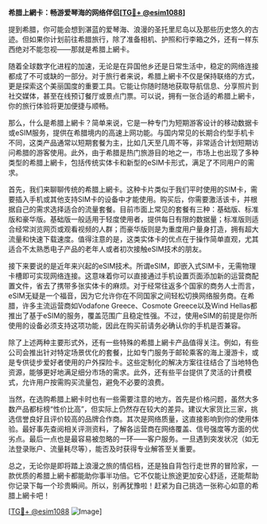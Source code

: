 **希腊上網卡：畅游爱琴海的网络伴侣[[TG💪+ @esim1088](https://t.me/s/esim1088)]**

提到希腊，你可能会想到湛蓝的爱琴海、浪漫的圣托里尼岛以及那些历史悠久的古迹。但如果你计划前往希腊旅行，除了准备相机、护照和行李箱之外，还有一样东西绝对不能忽视——那就是希腊上網卡。

随着全球数字化进程的加速，无论是在异国他乡还是日常生活中，稳定的网络连接都成了不可或缺的一部分。对于旅行者来说，希腊上網卡不仅是保持联络的方式，更是探索这个美丽国度的重要工具。它能让你随时随地获取导航信息、分享照片到社交媒体，甚至在线预订餐厅或景点门票。可以说，拥有一张合适的希腊上網卡，你的旅行体验将更加便捷与顺畅。

那么，什么是希腊上網卡？简单来说，它是一种专门为短期游客设计的移动数据卡或eSIM服务，提供在希腊境内的高速上网功能。与国内常见的长期合约型手机卡不同，这类产品通常以短期套餐为主，比如几天至几周不等，非常适合计划短期访问希腊的游客使用。此外，由于希腊是热门旅游目的地之一，市场上也出现了多种类型的希腊上網卡，包括传统实体卡和新型的eSIM卡形式，满足了不同用户的需求。

首先，我们来聊聊传统的希腊上網卡。这种卡片类似于我们平时使用的SIM卡，需要插入手机或其他支持SIM卡的设备中才能使用。购买后，你需要激活该卡，并根据自己的需求选择适合的流量套餐。目前市面上常见的套餐有三种：基础版、标准版和豪华版。基础版一般适用于轻度使用者，提供每日有限的数据量；标准版则适合经常浏览网页或观看视频的人群；而豪华版则是为重度用户量身打造，拥有超大流量和快速下载速度。值得注意的是，这类实体卡的优点在于操作简单直观，尤其适合不太熟悉电子产品的老年人或者初次接触eSIM技术的朋友。

接下来要说的是近年来兴起的eSIM技术。所谓eSIM，即嵌入式SIM卡，无需物理卡槽即可实现网络连接。这意味着你可以直接通过手机设置页面添加新的运营商配置文件，省去了携带多张实体卡的麻烦。对于经常往返多个国家的商务人士而言，eSIM无疑是一个福音，因为它允许你在不同国家之间轻松切换网络服务商。在希腊，许多主流运营商如Vodafone Greece、Cosmote Greece以及Wind Hellas都推出了基于eSIM的服务，覆盖范围广且稳定性强。不过，使用eSIM的前提是你所使用的设备必须支持这项功能，因此在购买前请务必确认你的手机是否兼容。

除了上述两种主要形式外，还有一些特殊的希腊上網卡产品值得关注。例如，有些公司会推出针对特定场景优化的套餐，比如专门服务于邮轮乘客的海上漫游卡，或是专供徒步爱好者使用的户外探险卡。这些定制化的解决方案往往结合了当地特色资源，能够更好地满足细分市场的需求。此外，还有些平台提供了灵活的计费模式，允许用户按需购买流量包，避免不必要的浪费。

当然，在选购希腊上網卡时也有一些需要注意的地方。首先是价格问题，虽然大多数产品都标榜“性价比高”，但实际上仍然存在较大的差异。建议大家货比三家，挑选信誉良好且评价较高的品牌合作商。其次是网络质量，这直接影响到你的使用体验。最好事先查阅相关评测资料，了解各运营商在网络覆盖、信号强度等方面的优劣点。最后一点也是最容易被忽略的一环——客户服务。一旦遇到突发状况（如无法登录账户、流量耗尽等），能否及时获得专业解答至关重要。

总之，无论你是即将踏上浪漫之旅的情侣档，还是独自背包行走世界的冒险家，一款优质的希腊上網卡都能助你事半功倍。它不仅能让旅途更加安心舒适，还能帮助你记录下每一个珍贵瞬间。所以，别再犹豫啦！赶紧为自己挑选一张称心如意的希腊上網卡吧！

[[TG💪+ @esim1088](https://t.me/s/esim1088) ![Image](https://i.postimg.cc/4NQfJmqS/Snipaste-2025-05-13-00-14-12.png)]